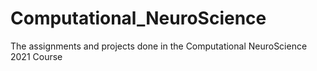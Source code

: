 # Computational_NeuroScience
 The assignments and projects done in the Computational NeuroScience 2021 Course
